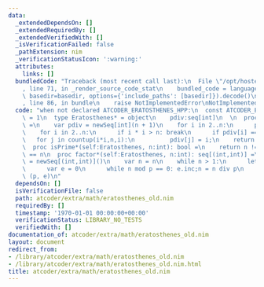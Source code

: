 ```yaml
---
data:
  _extendedDependsOn: []
  _extendedRequiredBy: []
  _extendedVerifiedWith: []
  _isVerificationFailed: false
  _pathExtension: nim
  _verificationStatusIcon: ':warning:'
  attributes:
    links: []
  bundledCode: "Traceback (most recent call last):\n  File \"/opt/hostedtoolcache/Python/3.9.6/x64/lib/python3.9/site-packages/onlinejudge_verify/documentation/build.py\"\
    , line 71, in _render_source_code_stat\n    bundled_code = language.bundle(stat.path,\
    \ basedir=basedir, options={'include_paths': [basedir]}).decode()\n  File \"/opt/hostedtoolcache/Python/3.9.6/x64/lib/python3.9/site-packages/onlinejudge_verify/languages/nim.py\"\
    , line 86, in bundle\n    raise NotImplementedError\nNotImplementedError\n"
  code: "when not declared ATCODER_ERATOSTHENES_HPP:\n  const ATCODER_ERATOSTHENES_HPP*\
    \ = 1\n  type Eratosthenes* = object\n    pdiv:seq[int]\n  \n  proc initEratosthenes*(n:int):Eratosthenes\
    \ =\n    var pdiv = newSeq[int](n + 1)\n    for i in 2..n:\n      pdiv[i] = i;\n\
    \    for i in 2..n:\n      if i * i > n: break\n      if pdiv[i] == i:\n     \
    \   for j in countup(i*i,n,i):\n          pdiv[j] = i;\n    return Eratosthenes(pdiv:pdiv)\n\
    \  proc isPrime*(self:Eratosthenes, n:int): bool =\n    return n != 1 and self.pdiv[n]\
    \ == n\n  proc factor*(self:Eratosthenes, n:int): seq[(int,int)] =\n    result\
    \ = newSeq[(int,int)]()\n    var n = n\n    while n > 1:\n      let p = self.pdiv[n]\n\
    \      var e = 0\n      while n mod p == 0: e.inc;n = n div p\n      result.add\
    \ (p, e)\n"
  dependsOn: []
  isVerificationFile: false
  path: atcoder/extra/math/eratosthenes_old.nim
  requiredBy: []
  timestamp: '1970-01-01 00:00:00+00:00'
  verificationStatus: LIBRARY_NO_TESTS
  verifiedWith: []
documentation_of: atcoder/extra/math/eratosthenes_old.nim
layout: document
redirect_from:
- /library/atcoder/extra/math/eratosthenes_old.nim
- /library/atcoder/extra/math/eratosthenes_old.nim.html
title: atcoder/extra/math/eratosthenes_old.nim
---
```

